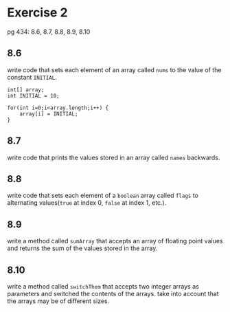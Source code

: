 # Exercise 2

pg 434: 8.6, 8.7, 8.8, 8.9, 8.10

## 8.6

write code that sets each element of an array called `nums` to the value of the constant `INITIAL`.

	int[] array;
	int INITIAL = 10;

	for(int i=0;i<array.length;i++) {
		array[i] = INITIAL;
	}

## 8.7

write code that prints the values stored in an array called `names` backwards.

## 8.8

write code that sets each element of a `boolean` array called `flags` to alternating values(`true` at index 0, `false` at index 1, etc.).

## 8.9

write a method called `sumArray` that accepts an array of floating point values and returns the sum of the values stored in the array.

## 8.10

write a method called `switchThem` that accepts two integer arrays as parameters and switched the contents of the arrays. take into account that the arrays may be of different sizes.